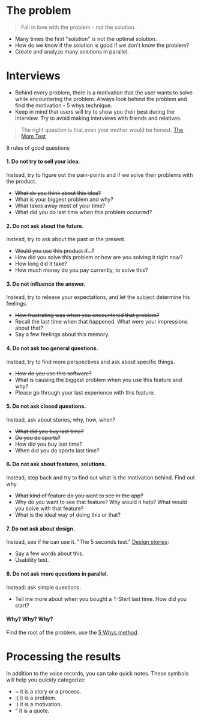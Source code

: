 # The problem


> Fall in love with the problem - not the solution.


- Many times the first "solution" is not the optimal solution.
- How do we know if the solution is good if we don't know the problem?
- Create and analyze many solutions in parallel.



# Interviews

- Behind every problem, there is a motivation that the user wants to solve while encountering the problem. Always look behind the problem and find the motivation - 5 whys technique.
- Keep in mind that users will try to show you their best during the interview. Try to avoid making interviews with friends and relatives. 
> The right question is that even your mother would be honest. [The Mom Test](https://medium.com/@nataliekorotaeva/how-to-talk-with-your-users-3-takeaways-from-the-mom-test-by-rob-fitzpatrick-bbeb4a93ba07)  

8 rules of good questions

#### 1. Do not try to sell your idea. 
Instead, try to figure out the pain-points and if we solve their problems with the product.
  - ~~What do you think about this idea?~~
  - What is your biggest problem and why?
  - What takes away most of your time?
  - What did you do last time when this problem occurred? 
 
#### 2. Do not ask about the future.
Instead, try to ask about the past or the present.  
  - ~~Would you use this product if...?~~
  - How did you solve this problem or how are you solving it right now?
  - How long did it take?
  - How much money do you pay currently, to solve this?
  
#### 3. Do not influence the answer.
Instead, try to release your expectations, and let the subject determine his feelings. 
  - ~~How frustrating was when you encountered that problem?~~
  - Recall the last time when that happened. What were your impressions about that?
  - Say a few feelings about this memory. 
  
#### 4. Do not ask too general questions.
Instead, try to find more perspectives and ask about specific things.
  - ~~How do you use this software?~~
  - What is causing the biggest problem when you use this feature and why?
  - Please go through your last experience with this feature.

#### 5. Do not ask closed questions. 
Instead, ask about stories, why, how, when?
  - ~~What did you buy last time?~~
  - ~~Do you do sports?~~
  - How did you buy last time?
  - When did you do sports last time?
  
#### 6. Do not ask about features, solutions.
Instead, step back and try to find out what is the motivation behind. Find out why.
  - ~~What kind of feature do you want to see in the app?~~
  - Why do you want to see that feature? Why would it help? What would you solve with that feature?
  - What is the ideal way of doing this or that?
  
#### 7. Do not ask about design. 
Instead, see if he can use it. "The 5 seconds test." [Design stories](https://blog.uxfol.io/):
  - Say a few words about this.
  - Usability test. 
  
#### 8. Do not ask more questions in parallel.
Instead: ask simple questions.
  - Tell me more about when you bought a T-Shirt last time. How did you start? 
  
#### Why? Why? Why?

Find the root of the problem, use the [5 Whys method](https://en.wikipedia.org/wiki/Sakichi_Toyoda).

# Processing the results

In addition to the voice records, you can take quick notes. These symbols will help you quickly categorize:
- ~ it is a story or a process.
- :( it is a problem.
- :) it is a motivation.
- " it is a quote.



